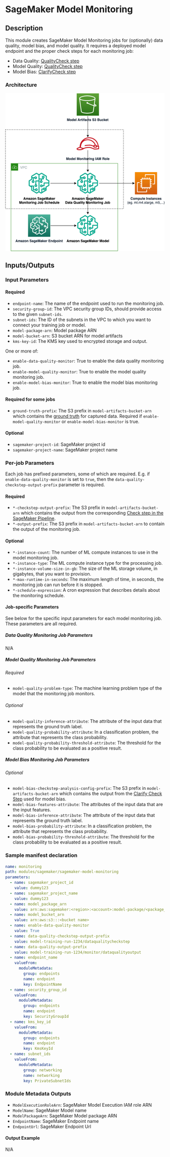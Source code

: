 # SageMaker Model Monitoring

## Description

This module creates SageMaker Model Monitoring jobs for (optionally) data quality, model bias, and model quality.
It requires a deployed model endpoint and the proper check steps
for each monitoring job:

* Data Quality: [QualityCheck step](https://docs.aws.amazon.com/sagemaker/latest/dg/build-and-manage-steps.html#step-type-quality-check)
* Model Quality: [QualityCheck step](https://docs.aws.amazon.com/sagemaker/latest/dg/build-and-manage-steps.html#step-type-quality-check)
* Model Bias: [ClarifyCheck step](https://docs.aws.amazon.com/sagemaker/latest/dg/build-and-manage-steps.html#step-type-clarify-check)

### Architecture

![SageMaker Model Monitoring Module Architecture](docs/_static/sagemaker-model-monitoring-module-architecture.png "SageMaker Model Monitoring Module Architecture")

## Inputs/Outputs

### Input Parameters

#### Required

- `endpoint-name`: The name of the endpoint used to run the monitoring job.
- `security-group-id`: The VPC security group IDs, should provide access to the given `subnet-ids`.
- `subnet-ids`: The ID of the subnets in the VPC to which you want to connect your training job or model.
- `model-package-arn`: Model package ARN
- `model-bucket-arn`: S3 bucket ARN for model artifacts
- `kms-key-id`: The KMS key used to encrypted storage and output.

One or more of:

- `enable-data-quality-monitor`: True to enable the data quality monitoring job.
- `enable-model-quality-monitor`: True to enable the model quality monitoring job.
- `enable-model-bias-monitor`: True to enable the model bias monitoring job.

#### Required for some jobs

- `ground-truth-prefix`: The S3 prefix in `model-artifacts-bucket-arn` which contains the [ground truth](https://docs.aws.amazon.com/sagemaker/latest/dg/model-monitor-model-quality-merge.html) for captured data. Required if `enable-model-quality-monitor` or `enable-model-bias-monitor` is true.

#### Optional

- `sagemaker-project-id`: SageMaker project id
- `sagemaker-project-name`: SageMaker project name

### Per-job Parameters

Each job has prefixed parameters, some of which are required. E.g. if
`enable-data-quality-monitor` is set to `true`, then the
`data-quality-checkstep-output-prefix` parameter is required.

#### Required

- `*-checkstep-output-prefix`: The S3 prefix in `model-artifacts-bucket-arn` which contains the output from the corresponding [Check step in the SageMaker Pipeline](https://docs.aws.amazon.com/sagemaker/latest/dg/build-and-manage-steps.html#build-and-manage-steps-types).
- `*-output-prefix`: The S3 prefix in `model-artifacts-bucket-arn` to contain the output of the monitoring job.

#### Optional

- `*-instance-count`: The number of ML compute instances to use in the model monitoring job.
- `*-instance-type`: The ML compute instance type for the processing job.
- `*-instance-volume-size-in-gb`: The size of the ML storage volume, in gigabytes, that you want to provision.
- `*-max-runtime-in-seconds`: The maximum length of time, in seconds, the monitoring job can run before it is stopped.
- `*-schedule-expression`: A cron expression that describes details about the monitoring schedule.

#### Job-specific Parameters

See below for the specific input parameters for each model monitoring
job. These parameters are all required.

##### Data Quality Monitoring Job Parameters

N/A

##### Model Quality Monitoring Job Parameters

###### Required

- `model-quality-problem-type`: The machine learning problem type of the model that the monitoring job monitors.

###### Optional

- `model-quality-inference-attribute`: The attribute of the input data that represents the ground truth label.
- `model-quality-probability-attribute`: In a classification problem, the attribute that represents the class probability.
- `model-quality-probability-threshold-attribute`: The threshold for the class probability to be evaluated as a positive result.

##### Model Bias Monitoring Job Parameters

###### Optional

- `model-bias-checkstep-analysis-config-prefix`: The S3 prefix in `model-artifacts-bucket-arn` which contains the output from the [Clarify Check Step](https://docs.aws.amazon.com/sagemaker/latest/dg/build-and-manage-steps.html#step-type-clarify-check) used for model bias.
- `model-bias-features-attribute`: The attributes of the input data that are the input features.
- `model-bias-inference-attribute`: The attribute of the input data that represents the ground truth label.
- `model-bias-probability-attribute`: In a classification problem, the attribute that represents the class probability.
- `model-bias-probability-threshold-attribute`: The threshold for the class probability to be evaluated as a positive result.

### Sample manifest declaration

```yaml
name: monitoring
path: modules/sagemaker/sagemaker-model-monitoring
parameters:
  - name: sagemaker_project_id
    value: dummy123
  - name: sagemaker_project_name
    value: dummy123
  - name: model_package_arn
    value: arn:aws:sagemaker:<region>:<account>:model-package/<package_name>/1
  - name: model_bucket_arn
    value: arn:aws:s3:::<bucket name>
  - name: enable-data-quality-monitor
    value: True
  - name: data-quality-checkstep-output-prefix
    value: model-training-run-1234/dataqualitycheckstep
  - name: data-quality-output-prefix
    value: model-training-run-1234/monitor/dataqualityoutput
  - name: endpoint_name
    valueFrom:
      moduleMetadata:
        group: endpoints
        name: endpoint
        key: EndpointName
  - name: security_group_id
    valueFrom:
      moduleMetadata:
        group: endpoints
        name: endpoint
        key: SecurityGroupId
  - name: kms_key_id
    valueFrom:
      moduleMetadata:
        group: endpoints
        name: endpoint
        key: KmsKeyId
  - name: subnet_ids
    valueFrom:
      moduleMetadata:
        group: networking
        name: networking
        key: PrivateSubnetIds
```

### Module Metadata Outputs

- `ModelExecutionRoleArn`: SageMaker Model Execution IAM role ARN
- `ModelName`: SageMaker Model name
- `ModelPackageArn`: SageMaker Model package ARN
- `EndpointName`: SageMaker Endpoint name
- `EndpointUrl`: SageMaker Endpoint Url

#### Output Example

N/A
